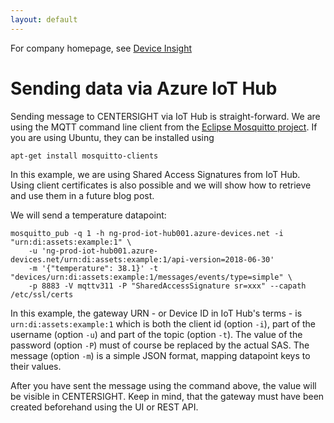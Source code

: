 ```yaml
---
layout: default
---
```


For company homepage, see [Device Insight](https://device-insight.com)

# Sending data via Azure IoT Hub

Sending message to CENTERSIGHT via IoT Hub is straight-forward. We are using
the MQTT command line client from the [Eclipse Mosquitto project](https://mosquitto.org/).
If you are using Ubuntu, they can be installed using

    apt-get install mosquitto-clients

In this example, we are using Shared Access Signatures from IoT Hub. Using client
certificates is also possible and we will show how to retrieve and use them in a future 
blog post. 

We will send a temperature datapoint:

    mosquitto_pub -q 1 -h ng-prod-iot-hub001.azure-devices.net -i "urn:di:assets:example:1" \
        -u 'ng-prod-iot-hub001.azure-devices.net/urn:di:assets:example:1/api-version=2018-06-30' 
        -m '{"temperature": 38.1}' -t "devices/urn:di:assets:example:1/messages/events/type=simple" \
        -p 8883 -V mqttv311 -P "SharedAccessSignature sr=xxx" --capath /etc/ssl/certs

In this example, the gateway URN - or Device ID in IoT Hub's terms - is `urn:di:assets:example:1` which
is both the client id (option `-i`), part of the username (option `-u`) and part of the topic (option `-t`).
The value of the password (option `-P`) must of course be replaced by the actual SAS. The message (option `-m`)
is a simple JSON format, mapping datapoint keys to their values. 

After you have sent the message using the command above, the value will be visible in CENTERSIGHT. Keep
in mind, that the gateway must have been created beforehand using the UI or REST API.
